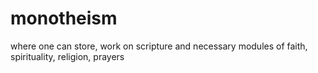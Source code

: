 # monotheism
where one can store, work on scripture and necessary modules of faith, spirituality, religion, prayers
